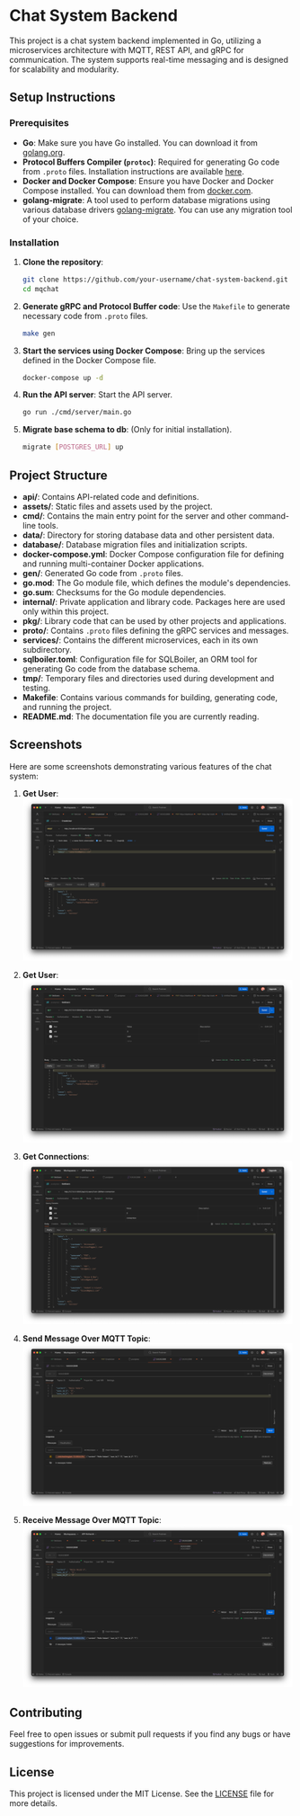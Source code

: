# Chat System Backend

This project is a chat system backend implemented in Go, utilizing a microservices architecture with MQTT, REST API, and gRPC for communication. The system supports real-time messaging and is designed for scalability and modularity.

## Setup Instructions

### Prerequisites

- **Go**: Make sure you have Go installed. You can download it from [golang.org](https://golang.org/dl/).
- **Protocol Buffers Compiler (`protoc`)**: Required for generating Go code from `.proto` files. Installation instructions are available [here](https://grpc.io/docs/protoc-installation/).
- **Docker and Docker Compose**: Ensure you have Docker and Docker Compose installed. You can download them from [docker.com](https://www.docker.com/products/docker-desktop).
- **golang-migrate**: A tool used to perform database migrations using various database drivers [golang-migrate](https://pkg.go.dev/github.com/golang-migrate/migrate/v4). You can use any migration tool of your choice.

### Installation

1. **Clone the repository**:
    ```bash
    git clone https://github.com/your-username/chat-system-backend.git
    cd mqchat
    ```

2. **Generate gRPC and Protocol Buffer code**:
    Use the `Makefile` to generate necessary code from `.proto` files.
    ```bash
    make gen
    ```

3. **Start the services using Docker Compose**:
    Bring up the services defined in the Docker Compose file.
    ```bash
    docker-compose up -d
    ```

4. **Run the API server**:
    Start the API server.
    ```bash
    go run ./cmd/server/main.go
    ```

5. **Migrate base schema to db**:
    (Only for initial installation).
    ```bash
    migrate [POSTGRES_URL] up
    ```

## Project Structure

- **api/**: Contains API-related code and definitions.
- **assets/**: Static files and assets used by the project.
- **cmd/**: Contains the main entry point for the server and other command-line tools.
- **data/**: Directory for storing database data and other persistent data.
- **database/**: Database migration files and initialization scripts.
- **docker-compose.yml**: Docker Compose configuration file for defining and running multi-container Docker applications.
- **gen/**: Generated Go code from `.proto` files.
- **go.mod**: The Go module file, which defines the module's dependencies.
- **go.sum**: Checksums for the Go module dependencies.
- **internal/**: Private application and library code. Packages here are used only within this project.
- **pkg/**: Library code that can be used by other projects and applications.
- **proto/**: Contains `.proto` files defining the gRPC services and messages.
- **services/**: Contains the different microservices, each in its own subdirectory.
- **sqlboiler.toml**: Configuration file for SQLBoiler, an ORM tool for generating Go code from the database schema.
- **tmp/**: Temporary files and directories used during development and testing.
- **Makefile**: Contains various commands for building, generating code, and running the project.
- **README.md**: The documentation file you are currently reading.

## Screenshots

Here are some screenshots demonstrating various features of the chat system:

1. **Get User**:
   ![Get User](./assets/create_user.png)

2. **Get User**:
   ![Get User](./assets/get_user.png)

3. **Get Connections**:
   ![Get Connections](./assets/get_connections.png)

4. **Send Message Over MQTT Topic**:
   ![Send Message Over MQTT Topic](./assets/send_message_mqtt.png)

5. **Receive Message Over MQTT Topic**:
   ![Receive Message Over MQTT Topic](./assets/recv_message_mqtt.png)

## Contributing

Feel free to open issues or submit pull requests if you find any bugs or have suggestions for improvements.

## License

This project is licensed under the MIT License. See the [LICENSE](LICENSE) file for more details.
